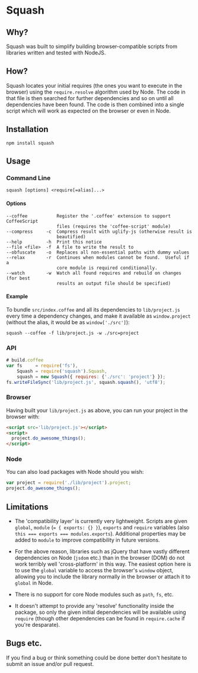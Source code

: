 # Squash

## Why?

Squash was built to simplify building browser-compatible scripts from libraries
written and tested with NodeJS.

## How?

Squash locates your initial requires (the ones you want to execute in the
browser) using the `require.resolve` algorithm used by Node.  The code in that
file is then searched for further dependencies and so on until all dependencies
have been found.  The code is then combined into a single script which will work
as expected on the browser or even in Node.

## Installation

    npm install squash

## Usage

### Command Line

    squash [options] <require[=alias]...>

#### Options

    --coffee           Register the '.coffee' extension to support CoffeeScript
                       files (requires the 'coffee-script' module)
    --compress     -c  Compress result with uglify-js (otherwise result is
                       beautified)
    --help         -h  Print this notice
    --file <file>  -f  A file to write the result to
    --obfuscate    -o  Replaces all non-essential paths with dummy values
    --relax        -r  Continues when modules cannot be found.  Useful if a
                       core module is required conditionally.
    --watch        -w  Watch all found requires and rebuild on changes (for best
                       results an output file should be specified)

#### Example

To bundle `src/index.coffee` and all its dependencies to `lib/project.js` every
time a dependency changes, and make it available as `window.project` (without
the alias, it would be as `window['./src']`):

    squash --coffee -f lib/project.js -w ./src=project

### API

```javascript
# build.coffee
var fs     = require('fs'),
    Squash = require('squash').Squash,
    squash = new Squash({ requires: {'./src': 'project'} });
fs.writeFileSync('lib/project.js', squash.squash(), 'utf8');
```

### Browser

Having built your `lib/project.js` as above, you can run your project in the browser with:

```html
<script src='lib/project.js'></script>
<script>
  project.do_awesome_things();
</script>
```

### Node

You can also load packages with Node should you wish:

```javascript
var project = require('./lib/project').project;
project.do_awesome_things();
```

## Limitations

* The 'compatibility layer' is currently very lightweight.  Scripts are given
  `global`, `module` (`= { exports: {} }`), `exports` and `require` variables
  (also `this === exports === modules.exports`).  Additional properties may be
  added to `module` to improve compatibility in future versions.

* For the above reason, libraries such as jQuery that have vastly different
  dependencies on Node (`jsdom` etc.) than in the browser (DOM) do not work
  terribly well 'cross-platform' in this way.  The easiest option here is to use
  the `global` variable to access the browser's `window` object, allowing you to
  include the library normally in the browser or attach it to `global` in Node.

* There is no support for core Node modules such as `path`, `fs`, etc.

* It doesn't attempt to provide any 'resolve' functionality inside the package,
  so only the given initial dependencies will be available using `require`
  (though other dependencies can be found in `require.cache` if you're
  desparate).

## Bugs etc.

If you find a bug or think something could be done better don't hesitate to
submit an issue and/or pull request.